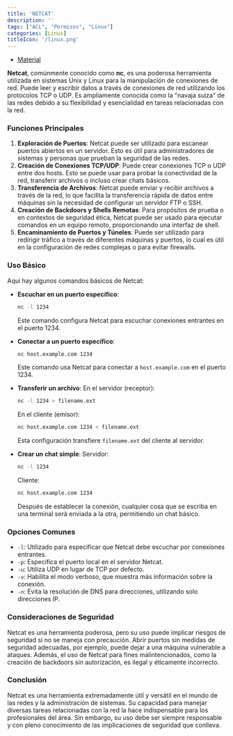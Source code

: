 ```yaml
---
title: 'NETCAT'
description: ''
tags: ["ACL", "Permisos", "Linux"]
categories: [Linux]
titleIcon: '/linux.png'
---
```


- [Material](https://blog.desdelinux.net/usando-netcat-algunos-comandos-practicos/)

**Netcat**, comúnmente conocido como **nc**, es una poderosa herramienta utilizada en sistemas Unix y Linux para la manipulación de conexiones de red. Puede leer y escribir datos a través de conexiones de red utilizando los protocolos TCP o UDP. Es ampliamente conocida como la "navaja suiza" de las redes debido a su flexibilidad y esencialidad en tareas relacionadas con la red.

### Funciones Principales

1. **Exploración de Puertos**: Netcat puede ser utilizado para escanear puertos abiertos en un servidor. Esto es útil para administradores de sistemas y personas que prueban la seguridad de las redes.
2. **Creación de Conexiones TCP/UDP**: Puede crear conexiones TCP o UDP entre dos hosts. Esto se puede usar para probar la conectividad de la red, transferir archivos o incluso crear chats básicos.
3. **Transferencia de Archivos**: Netcat puede enviar y recibir archivos a través de la red, lo que facilita la transferencia rápida de datos entre máquinas sin la necesidad de configurar un servidor FTP o SSH.
4. **Creación de Backdoors y Shells Remotas**: Para propósitos de prueba o en contextos de seguridad ética, Netcat puede ser usado para ejecutar comandos en un equipo remoto, proporcionando una interfaz de shell.
5. **Encaminamiento de Puertos y Túneles**: Puede ser utilizado para redirigir tráfico a través de diferentes máquinas y puertos, lo cual es útil en la configuración de redes complejas o para evitar firewalls.

### Uso Básico

Aquí hay algunos comandos básicos de Netcat:

- **Escuchar en un puerto específico**: 
  ```bash
  nc -l 1234
  ```
  Este comando configura Netcat para escuchar conexiones entrantes en el puerto 1234.

- **Conectar a un puerto específico**:
  ```bash
  nc host.example.com 1234
  ```
  Este comando usa Netcat para conectar a `host.example.com` en el puerto 1234.

- **Transferir un archivo**:
  En el servidor (receptor):
  ```bash
  nc -l 1234 > filename.ext
  ```
  En el cliente (emisor):
  ```bash
  nc host.example.com 1234 < filename.ext
  ```
  Esta configuración transfiere `filename.ext` del cliente al servidor.

- **Crear un chat simple**:
  Servidor:
  ```bash
  nc -l 1234
  ```
  Cliente:
  ```bash
  nc host.example.com 1234
  ```
  Después de establecer la conexión, cualquier cosa que se escriba en una terminal será enviada a la otra, permitiendo un chat básico.

### Opciones Comunes

- `-l`: Utilizado para especificar que Netcat debe escuchar por conexiones entrantes.
- `-p`: Especifica el puerto local en el servidor Netcat.
- `-u`: Utiliza UDP en lugar de TCP por defecto.
- `-v`: Habilita el modo verboso, que muestra más información sobre la conexión.
- `-n`: Evita la resolución de DNS para direcciones, utilizando solo direcciones IP.

### Consideraciones de Seguridad

Netcat es una herramienta poderosa, pero su uso puede implicar riesgos de seguridad si no se maneja con precaución. Abrir puertos sin medidas de seguridad adecuadas, por ejemplo, puede dejar a una máquina vulnerable a ataques. Además, el uso de Netcat para fines malintencionados, como la creación de backdoors sin autorización, es ilegal y éticamente incorrecto.

### Conclusión

Netcat es una herramienta extremadamente útil y versátil en el mundo de las redes y la administración de sistemas. Su capacidad para manejar diversas tareas relacionadas con la red la hace indispensable para los profesionales del área. Sin embargo, su uso debe ser siempre responsable y con pleno conocimiento de las implicaciones de seguridad que conlleva.